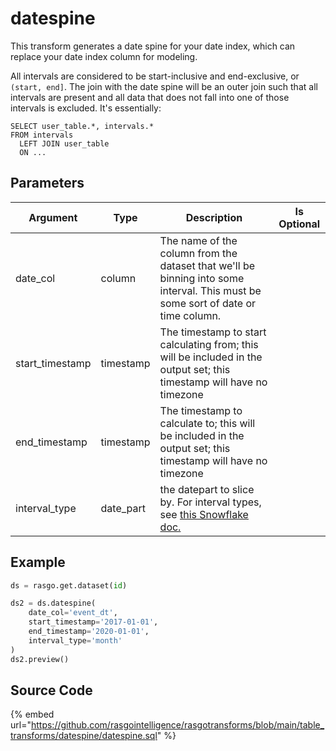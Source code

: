 

# datespine

This transform generates a date spine for your date index, which can replace your date index column for modeling.

All intervals are considered to be start-inclusive and end-exclusive, or `(start, end]`. The join with the date spine will be an outer join such that all intervals are present and all data that does not fall into one of those intervals is excluded. It's essentially:

```
SELECT user_table.*, intervals.*
FROM intervals
  LEFT JOIN user_table
  ON ...
```


## Parameters

|    Argument     |   Type    |                                                                           Description                                                                            | Is Optional |
| --------------- | --------- | ---------------------------------------------------------------------------------------------------------------------------------------------------------------- | ----------- |
| date_col        | column    | The name of the column from the dataset that we'll be binning into some interval. This must be some sort of date or time column.                                 |             |
| start_timestamp | timestamp | The timestamp to start calculating from; this will be included in the output set; this timestamp will have no timezone                                           |             |
| end_timestamp   | timestamp | The timestamp to calculate to; this will be included in the output set; this timestamp will have no timezone                                                     |             |
| interval_type   | date_part | the datepart to slice by. For interval types, see [this Snowflake doc.](https://docs.snowflake.com/en/sql-reference/data-types-datetime.html#interval-constants) |             |


## Example

```python
ds = rasgo.get.dataset(id)

ds2 = ds.datespine(
    date_col='event_dt',
    start_timestamp='2017-01-01',
    end_timestamp='2020-01-01',
    interval_type='month'
)
ds2.preview()
```

## Source Code

{% embed url="https://github.com/rasgointelligence/rasgotransforms/blob/main/table_transforms/datespine/datespine.sql" %}

